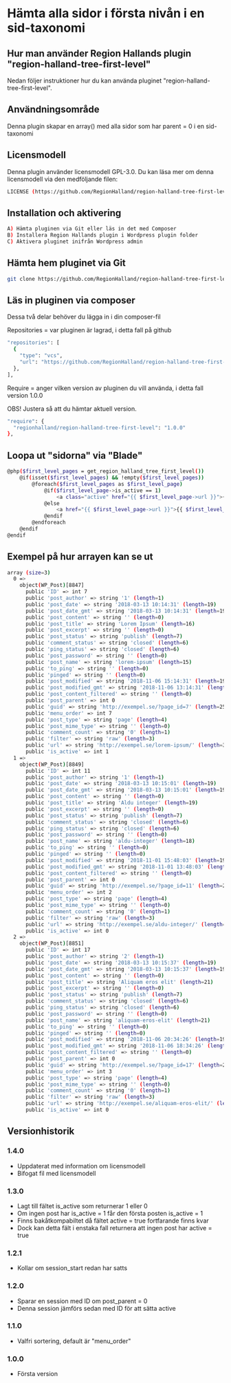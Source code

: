 # Hämta alla sidor i första nivån i en sid-taxonomi

## Hur man använder Region Hallands plugin "region-halland-tree-first-level"

Nedan följer instruktioner hur du kan använda pluginet "region-halland-tree-first-level".


## Användningsområde

Denna plugin skapar en array() med alla sidor som har parent = 0 i en sid-taxonomi


## Licensmodell

Denna plugin använder licensmodell GPL-3.0. Du kan läsa mer om denna licensmodell via den medföljande filen:
```sh
LICENSE (https://github.com/RegionHalland/region-halland-tree-first-level/blob/master/LICENSE)
```


## Installation och aktivering

```sh
A) Hämta pluginen via Git eller läs in det med Composer
B) Installera Region Hallands plugin i Wordpress plugin folder
C) Aktivera pluginet inifrån Wordpress admin
```


## Hämta hem pluginet via Git

```sh
git clone https://github.com/RegionHalland/region-halland-tree-first-level.git
```


## Läs in pluginen via composer

Dessa två delar behöver du lägga in i din composer-fil

Repositories = var pluginen är lagrad, i detta fall på github

```sh
"repositories": [
  {
    "type": "vcs",
    "url": "https://github.com/RegionHalland/region-halland-tree-first-level.git"
  },
],
```
Require = anger vilken version av pluginen du vill använda, i detta fall version 1.0.0

OBS! Justera så att du hämtar aktuell version.

```sh
"require": {
  "regionhalland/region-halland-tree-first-level": "1.0.0"
},
```


## Loopa ut "sidorna" via "Blade"

```sh
@php($first_level_pages = get_region_halland_tree_first_level())	
    @if(isset($first_level_pages) && !empty($first_level_pages))
        @foreach($first_level_pages as $first_level_page)
            @if($first_level_page->is_active == 1)
                <a class="active" href="{{ $first_level_page->url }}">{{ $first_level_page->post_title }}</a>
            @else
                <a href="{{ $first_level_page->url }}">{{ $first_level_page->post_title }}</a>
            @endif
        @endforeach
    @endif
@endif
```
        

## Exempel på hur arrayen kan se ut

```sh
array (size=3)
  0 => 
    object(WP_Post)[8847]
      public 'ID' => int 7
      public 'post_author' => string '1' (length=1)
      public 'post_date' => string '2018-03-13 10:14:31' (length=19)
      public 'post_date_gmt' => string '2018-03-13 10:14:31' (length=19)
      public 'post_content' => string '' (length=0)
      public 'post_title' => string 'Lorem Ipsum' (length=16)
      public 'post_excerpt' => string '' (length=0)
      public 'post_status' => string 'publish' (length=7)
      public 'comment_status' => string 'closed' (length=6)
      public 'ping_status' => string 'closed' (length=6)
      public 'post_password' => string '' (length=0)
      public 'post_name' => string 'lorem-ipsum' (length=15)
      public 'to_ping' => string '' (length=0)
      public 'pinged' => string '' (length=0)
      public 'post_modified' => string '2018-11-06 15:14:31' (length=19)
      public 'post_modified_gmt' => string '2018-11-06 13:14:31' (length=19)
      public 'post_content_filtered' => string '' (length=0)
      public 'post_parent' => int 0
      public 'guid' => string 'http://exempel.se/?page_id=7' (length=25)
      public 'menu_order' => int 7
      public 'post_type' => string 'page' (length=4)
      public 'post_mime_type' => string '' (length=0)
      public 'comment_count' => string '0' (length=1)
      public 'filter' => string 'raw' (length=3)
      public 'url' => string 'http://exempel.se/lorem-ipsum/' (length=38)
      public 'is_active' => int 1
  1 => 
    object(WP_Post)[8849]
      public 'ID' => int 11
      public 'post_author' => string '1' (length=1)
      public 'post_date' => string '2018-03-13 10:15:01' (length=19)
      public 'post_date_gmt' => string '2018-03-13 10:15:01' (length=19)
      public 'post_content' => string '' (length=0)
      public 'post_title' => string 'Aldu integer' (length=19)
      public 'post_excerpt' => string '' (length=0)
      public 'post_status' => string 'publish' (length=7)
      public 'comment_status' => string 'closed' (length=6)
      public 'ping_status' => string 'closed' (length=6)
      public 'post_password' => string '' (length=0)
      public 'post_name' => string 'aldu-integer' (length=18)
      public 'to_ping' => string '' (length=0)
      public 'pinged' => string '' (length=0)
      public 'post_modified' => string '2018-11-01 15:48:03' (length=19)
      public 'post_modified_gmt' => string '2018-11-01 13:48:03' (length=19)
      public 'post_content_filtered' => string '' (length=0)
      public 'post_parent' => int 0
      public 'guid' => string 'http://exempel.se/?page_id=11' (length=26)
      public 'menu_order' => int 2
      public 'post_type' => string 'page' (length=4)
      public 'post_mime_type' => string '' (length=0)
      public 'comment_count' => string '0' (length=1)
      public 'filter' => string 'raw' (length=3)
      public 'url' => string 'http://exempel.se/aldu-integer/' (length=41)
      public 'is_active' => int 0
  2 => 
    object(WP_Post)[8851]
      public 'ID' => int 17
      public 'post_author' => string '2' (length=1)
      public 'post_date' => string '2018-03-13 10:15:37' (length=19)
      public 'post_date_gmt' => string '2018-03-13 10:15:37' (length=19)
      public 'post_content' => string '' (length=0)
      public 'post_title' => string 'Aliquam eros elit' (length=21)
      public 'post_excerpt' => string '' (length=0)
      public 'post_status' => string 'publish' (length=7)
      public 'comment_status' => string 'closed' (length=6)
      public 'ping_status' => string 'closed' (length=6)
      public 'post_password' => string '' (length=0)
      public 'post_name' => string 'aliquam-eros-elit' (length=21)
      public 'to_ping' => string '' (length=0)
      public 'pinged' => string '' (length=0)
      public 'post_modified' => string '2018-11-06 20:34:26' (length=19)
      public 'post_modified_gmt' => string '2018-11-06 18:34:26' (length=19)
      public 'post_content_filtered' => string '' (length=0)
      public 'post_parent' => int 0
      public 'guid' => string 'http://exempel.se/?page_id=17' (length=26)
      public 'menu_order' => int 3
      public 'post_type' => string 'page' (length=4)
      public 'post_mime_type' => string '' (length=0)
      public 'comment_count' => string '0' (length=1)
      public 'filter' => string 'raw' (length=3)
      public 'url' => string 'http://exempel.se/aliquam-eros-elit/' (length=44)
      public 'is_active' => int 0
```

## Versionhistorik

### 1.4.0
- Uppdaterat med information om licensmodell
- Bifogat fil med licensmodell

### 1.3.0
- Lagt till fältet is_active som returnerar 1 eller 0
- Om ingen post har is_active = 1 får den första posten is_active = 1
- Finns bakåtkompabiltet då fältet active = true fortfarande finns kvar
- Dock kan detta fält i enstaka fall returnera att ingen post har active = true

### 1.2.1
- Kollar om session_start redan har satts

### 1.2.0
- Sparar en session med ID om post_parent = 0
- Denna session jämförs sedan med ID för att sätta active

### 1.1.0
- Valfri sortering, default är "menu_order"

### 1.0.0
- Första version